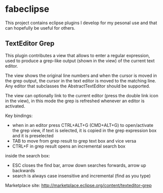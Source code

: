 fabeclipse
==========

This project contains eclipse plugins I develop for my pesonal use and that can hopefully be useful for others.

TextEditor Grep
---------------

This plugin contributes a view that allows to enter a regular expression, used to produce a grep-like output
(shown in the view) of the current text editor.

The view shows the original line numbers and when the cursor is moved in the grep output, the cursor in the
text editor is moved to the matching line.
Any editor that subclasses the AbstractTextEditor should be supported.

The view can optionally link to the current editor (press the double link icon in the view), in this mode
the grep is refreshed whenever an editor is activated.

Key bindings:
* when in an editor press CTRL+ALT+G (CMD+ALT+G) to open/activate the grep view, if text is selected, it is copied in the grep expression box and it is preselected
* TAB to move from grep result to grep text box and vice versa
* CTRL+F in grep result opens an incremental search box

inside the search box:
* ESC closes the find bar, arrow down searches forwards, arrow up backwards
* search is always case insensitive and incremental (find as you type)

Marketplace site: http://marketplace.eclipse.org/content/texteditor-grep
